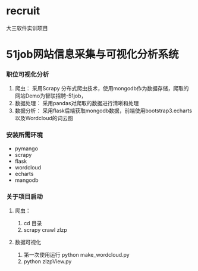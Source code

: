 # recruit
大三软件实训项目

#      51job网站信息采集与可视化分析系统
### 职位可视化分析

1. 爬虫：
    采用Scrapy 分布式爬虫技术，使用mongodb作为数据存储，爬取的网站Demo为智联招聘-51job，
2. 数据处理：
     采用pandas对爬取的数据进行清晰和处理
3. 数据分析：
    采用flask后端获取mongodb数据，前端使用bootstrap3.echarts以及Wordcloud的词云图

### 安装所需环境 
- pymango
- scrapy
- flask
- wordcloud
- echarts
- mangodb




### 关于项目启动


1. 爬虫：
   
   1. cd 目录
   2. scrapy crawl zlzp
2. 数据可视化
   1. 第一次使用运行 python make_wordcloud.py
   2. python zlzpView.py
